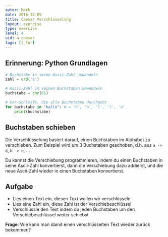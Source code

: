 ```yaml
---
autor: Mark  
date: 2016-12-09
title: Caesar Verschlüsselung
layout: exercise
type: exercise
level: 4
uid: a_caesar
tags: [t_for]
---
```


## Erinnerung: Python Grundlagen

```python
# Buchstabe in seine Ascii-Zahl umwandeln
zahl = ord('a')

# Ascii-Zahl in seinen Buchstaben umwandeln
buchstabe = chr(65)

# For-Schleife, die alle Buchstaben durchgeht
for buchstabe in "hallo": # = 'h', 'a', 'l', 'l', 'o'
    print(buchstabe)    
```

## Buchstaben schieben

Die Verschlüsselung basiert darauf, einen Buchstaben im Alphabet zu verschieben.
Zum Beispiel wird um 3 Buchstaben geschoben, d.h. aus `a -> d`, `b -> e`, ...

Du kannst die Verschiebung programmieren, indem du einen Buchstaben in seine Ascii-Zahl konvertierst,
dann die Verschiebung dazu addierst, und die neue Ascii-Zahl wieder in einen Buchstaben konvertierst.

## Aufgabe

- Lies einen Text ein, diesen Text wollen wir verschlüsseln
- Lies eine Zahl ein, diese Zahl ist der Verschiebeschlüssel
- Verschlüssle den Text indem du jeden Buchstaben um den Verschiebeschlüssel weiter schiebst

**Frage**: Wie kann man damit einen verschlüsselten Text wieder zurück bekommen?
